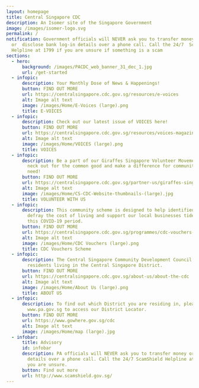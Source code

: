 ```yaml
---
layout: homepage
title: Central Singapore CDC
description: An Isomer site of the Singapore Government
image: /images/isomer-logo.svg
permalink: /
notification: Government officials will NEVER ask you to transfer money
  or  disclose bank log-in details over a phone call. Call the 24/7  ScamShield
  Helpline at 1799 if you are unsure if something is a scam
sections:
  - hero:
      background: /images/PACDC_web_banner_31_dec_1.jpg
      url: /get-started
  - infopic:
      description: Your Monthly Dose of News & Happenings!
      button: FIND OUT MORE
      url: https://centralsingapore.cdc.gov.sg/resources/e-voices
      alt: Image alt text
      image: /images/Home/E-Voices (large).png
      title: E-VOICES
  - infopic:
      description: Check out our latest issue of VOICES here!
      button: FIND OUT MORE
      url: https://centralsingapore.cdc.gov.sg/resources/voices-magazine
      alt: Image alt text
      image: /images/Home/VOICES (large).png
      title: VOICES
  - infopic:
      description: Be a part of our Giraffes Singapore Volunteer Movement. Stick your
        neck out for the common good and make a difference for communities in
        need!
      button: FIND OUT MORE
      url: https://centralsingapore.cdc.gov.sg/partner-us/giraffes-singapore-volunteer
      alt: Image alt text
      image: /images/Home/CS-CDC-Website-thumbnails-(large).jpg
      title: VOLUNTEER WITH US
  - infopic:
      description: This community scheme is designed to help identified households to
        defray the cost of living and support our local businesses tide through
        this COVID-19 period.
      button: FIND OUT MORE
      url: https://centralsingapore.cdc.gov.sg/programmes/cdc-vouchers-scheme
      alt: Image alt text
      image: /images/Home/CDC Vouchers (large).png
      title: CDC Vouchers Scheme
  - infopic:
      description: The Central Singapore Community Development Council (CDC) serves
        residents living in the Central Singapore District.
      button: FIND OUT MORE
      url: https://centralsingapore.cdc.gov.sg/about-us/about-the-cdc
      alt: Image alt text
      image: /images/Home/About Us (large).png
      title: ABOUT US
  - infopic:
      description: To find out which District you are residing in, please visit
        www.pa.gov.sg to access our District Locator.
      button: FIND OUT MORE
      url: https://www.gowhere.gov.sg/cdc
      alt: Image alt text
      image: /images/Home/map (large).jpg
  - infobar:
      title: Advisory
      id: infobar
      description: PA officials will NEVER ask you to transfer money or disclose bank
        details over a phone call. Call the 24/7 ScamShield Helpline at 1799 if
        you are unsure.
      button: Find out more
      url: http://www.scamshield.gov.sg/
---
```

